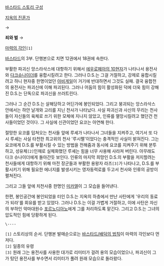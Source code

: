 [바스타드 스토리 구성](%EB%B0%94%EC%8A%A4%ED%83%80%EB%93%9C.md)

[지옥의 진혼가](%EB%B0%94%EC%8A%A4%ED%83%80%EB%93%9C/%EC%A7%80%EC%98%A5%EC%9D%98%20%EC%A7%84%ED%98%BC%EA%B0%80.md)

→

**죄와 벌**
→

[마력의 각인](%EB%B0%94%EC%8A%A4%ED%83%80%EB%93%9C/%EB%A7%88%EB%A0%A5%EC%9D%98%20%EA%B0%81%EC%9D%B8.md)`[1]`

  
[바스타드](%EB%B0%94%EC%8A%A4%ED%83%80%EB%93%9C.md)의 3부. 단행본으로 치면 12권에서 18권에
속한다.

부활한 파괴신 앙스라삭스에 대항하기 위해서 [에우로페아의 10현자](%EC%97%90%EC%9A%B0%EB%A1%9C%ED%8E%98%EC%95%84%EC%9D%98%2010%ED%98%84%EC%9E%90.md)가 나타나서 용전사와 [다크슈나이더](%EB%8B%A4%ED%81%AC%20%EC%8A%88%EB%82%98%EC%9D%B4%EB%8D%94.md)를 융합시킬려고
한다. 그러나 D.S.는 그걸 거절하고, 강제로 융합시킬려고 하니 현자중 한명이었던
[아비게일](%EC%95%84%EB%B9%84%EA%B2%8C%EC%9D%BC.md)이 거기에 반대하면서 그것도 실패. 결국 융합전의
용전사는 파괴신에 이해 파괴된다. 그러나 어둠의 힘이 활성화된 덕에 더욱 힘이 강해진 D.S.는 단독으로 파괴신을 쓰러트린다.

그러나 그 순간 D.S.는 살해당하고 어딘가에 봉인되었다. 그리고 붕괴되는 앙스라삭스 안에서는 하얀 날개와 고리를 지닌 천사가 나타났다.
사실 파괴신과 사신의 무리는 천사들이 자신들의 육체로 쓰기 위한 모체에 지나지 않았고, 인류를 멸망시킬려고 했던건 천사들이었던 것이다. 그
사실에 신관이었던 요코는 아연해 한다.  

절망한 요코를 덥쳐오는 천사들 앞에 루셰가 나타나서 그녀들을 지켜주고, 여기서 또 다시 루셰는 사실 타천한 최고위의 천사 '루시펠'이었다는
충격적인 사실이 밝혀진다. 그는 요코에게 D.S.를 부활시킬 수 있는 방법을 전해줌과 동시에 요코를 지켜주기 위해 분투하고,
성유체`[2]`인채로 실체화했던 루셰는 힘을 너무 사용해 사라져 버린다. 아무래도 다크 슈나이더에게 돌아간듯 보인다. 인류의 마지막 희망인
D.S.의 부활을 저지할려는 천사들에게 대항하기 위해 마전 장군들과 부활한 용왕자 라즈`[3]`가 나타나고, D.S.를 부활시키기 위해
필요한 에너지를 발생시키는 영자동력로를 두고서 천사와 인류의 공방이 펼쳐진다.

그리고 그들 앞에 치천사중 한명인 [미카엘](%EB%AF%B8%EC%B9%B4%EC%97%98%28%EB%B0%94%EC%8A%A4%ED%83%80%EB%93%9C%29.md)이 그 모습을 들어낸다.

한편, 봉인공간에 봉인되었을 터인 D.S.는 지옥의 하층에서 만난 사탄에게 '우리의 동료가 되라'를 회유를 받고 있었다. 그러나 D.S.는
이걸 가볍게 거절하고, 이에 사탄은 자신의 부하인 악마대원수 [포르노디아노](%ED%8F%AC%EB%A5%B4%EB%85%B8%20%EB%94%94%EC%95%84%EB%85%B8.md)에게 그를
처리하도록 맡긴다. 그리고 D.S.는 그녀의 압도적인 힘에 당황하게 된다.

`\----`

`[1]` 스토리상의 순서. 단행본 발매순으로는 [바스타드/배덕의 법칙](%EB%B0%94%EC%8A%A4%ED%83%80%EB%93%9C/%EB%B0%B0%EB%8D%95%EC%9D%98%20%EB%B2%95%EC%B9%99.md)이 마력의 각인보다 먼저다.  
`[2]` 일종의 유령  
`[3]` 원래 그는 용전사를 사용한 대가로 리미터가 걸려 용의 모습이었으나, 파괴신이 그가 탔던 용전사를 부수면서 리미터가 풀려 원래
모습으로 돌라왔다.

